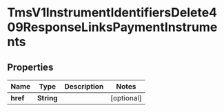 
# TmsV1InstrumentIdentifiersDelete409ResponseLinksPaymentInstruments

## Properties
Name | Type | Description | Notes
------------ | ------------- | ------------- | -------------
**href** | **String** |  |  [optional]



